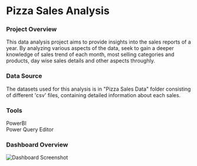 # Pizza Sales Analysis

### Project Overview

This data analysis project aims to provide insights into the sales reports of a year. By analyzing various aspects of the data, seek to gain a deeper knowledge of sales trend of each month, most selling categories and products, day wise sales details and other aspects throughly.

### Data Source

The datasets used for this analysis is in "Pizza Sales Data" folder consisting of different 'csv' files, containing detailed information about each sales.

### Tools

PowerBI
<br>
Power Query Editor

### Dashboard Overview
![Dashboard Screenshot](https://github.com/user-attachments/assets/382e17bd-1987-4da0-970a-56906dc021de)
